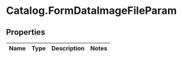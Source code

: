# Catalog.FormDataImageFileParam

## Properties
Name | Type | Description | Notes
------------ | ------------- | ------------- | -------------

